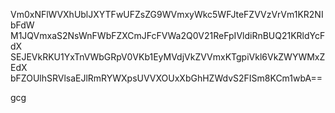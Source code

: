 Vm0xNFlWVXhUblJXYTFwUFZsZG9WVmxyWkc5WFJteFZVVzVrVm1KR2NIbFdW
M1JQVmxaS2NsWnFWbFZXCmJFcFVWa2Q0V21ReFpIVldiRnBUQ21KRldYcFdX
SEJEVkRKU1YxTnVWbGRpV0VKb1EyMVdjVkZVVmxKTgpiVkl6VkZWYWMxZEdX
bFZOUlhSRVlsaEJlRmRYWXpsUVVXOUxXbGhHZWdvS2FISm8KCm1wbA==

gcg